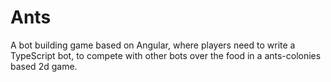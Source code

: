 # Ants

A bot building game based on Angular, where players need to write a TypeScript bot, to compete with other bots over the food in a ants-colonies based 2d game.
